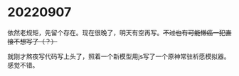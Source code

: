 # 20220907

依然老规矩，先留个存在。现在很晚了，明天有空再写。~~不过也有可能懒癌一犯直接不想写了（？）~~

就刚才熬夜写代码写上头了，照着一个新模型用js写了一个原神常驻祈愿模拟器。感觉不错。
